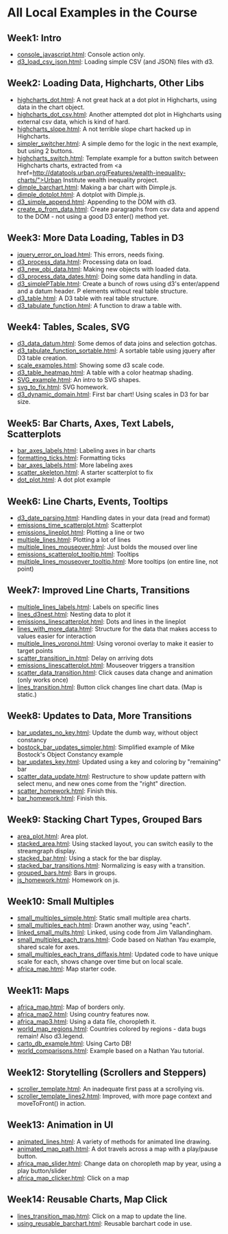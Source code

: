 
# All Local Examples in the Course

## Week1: Intro

* [console_javascript.html](Week1/console_javascript.html): Console action only.
* [d3_load_csv_json.html](Week1/d3_load_csv_json.html): Loading simple CSV (and JSON) files with d3.

## Week2: Loading Data, Highcharts, Other Libs

* [highcharts_dot.html](Week2/highcharts_dot.html): A not great hack at a dot plot in Highcharts, using data in the chart object.
* [highcharts_dot_csv.html](Week2/highcharts_dot_csv.html): Another attempted dot plot in Highcharts using external csv data, which is kind of hard.
* [highcharts_slope.html](Week2/highcharts_slope.html): A not terrible slope chart hacked up in Highcharts.
* [simpler_switcher.html](Week2/simpler_switcher.html): A simple demo for the logic in the next example, but using 2 buttons.
* [highcharts_switch.html](Week2/highcharts_switch.html): Template example for a button switch between Highcharts charts, extracted from <a href=http://datatools.urban.org/Features/wealth-inequality-charts/">Urban Institute wealth inequality project.</a>
* [dimple_barchart.html](Week2/dimple_barchart.html): Making a bar chart with Dimple.js.
* [dimple_dotplot.html](Week2/dimple_dotplot.html): A dotplot with Dimple.js.
* [d3_simple_append.html](Week2/d3_simple_append.html): Appending to the DOM with d3.
* [create_p_from_data.html](Week2/create_p_from_data.html): Create paragraphs from csv data and append to the DOM - not using a good D3 enter() method yet.


## Week3: More Data Loading, Tables in D3

* [jquery_error_on_load.html](Week3/jquery_error_on_load.html): This errors, needs fixing.
* [d3_process_data.html](Week3/d3_process_data.html): Processing data on load.
* [d3_new_obj_data.html](Week3/d3_new_obj_data.html): Making new objects with loaded data.
* [d3_process_data_dates.html](Week3/d3_process_data_dates.html): Doing some data handling in data.
* [d3_simplePTable.html](Week3/d3_simplePTable.html): Create a bunch of rows using d3's enter/append and a datum header. P elements without real table structure.
* [d3_table.html](Week3/d3_table.html): A D3 table with real table structure.
* [d3_tabulate_function.html](Week3/d3_tabulate_function.html): A function to draw a table with.


## Week4: Tables, Scales, SVG

* [d3_data_datum.html](Week4/d3_data_datum.html): Some demos of data joins and selection gotchas.
* [d3_tabulate_function_sortable.html](Week4/d3_tabulate_function_sortable.html): A sortable table using jquery after D3 table creation.
* [scale_examples.html](Week4/scale_examples.html): Showing some d3 scale code.
* [d3_table_heatmap.html](Week4/d3_table_heatmap.html): A table with a color heatmap shading.
* [SVG_example.html](Week4/SVG_example.html): An intro to SVG shapes.
* [svg_to_fix.html](Week4/svg_to_fix.html): SVG homework.
* [d3_dynamic_domain.html](Week4/d3_dynamic_domain.html): First bar chart! Using scales in D3 for bar size.


## Week5: Bar Charts, Axes, Text Labels, Scatterplots

* [bar_axes_labels.html](Week5/bar_axes_labels.html): Labeling axes in bar charts
* [formatting_ticks.html](Week5/formatting_ticks.html): Formatting ticks
* [bar_axes_labels.html](Week5/bar_axes_labels.html): More labeling axes
* [scatter_skeleton.html](Week5/scatter_skeleton.html): A starter scatterplot to fix
* [dot_plot.html](Week5/dot_plot.html): A dot plot example


## Week6: Line Charts, Events, Tooltips

* [d3_date_parsing.html](Week6/d3_date_parsing.html): Handling dates in your data (read and format)
* [emissions_time_scatterplot.html](Week6/emissions_time_scatterplot.html): Scatterplot
* [emissions_lineplot.html](Week6/emissions_lineplot.html): Plotting a line or two
* [multiple_lines.html](Week6/multiple_lines.html): Plotting a lot of lines
* [multiple_lines_mouseover.html](Week6/multiple_lines_mouseover.html): Just bolds the moused over line
* [emissions_scatterplot_tooltip.html](Week6/emissions_scatterplot_tooltip.html): Tooltips
* [multiple_lines_mouseover_tooltip.html](Week6/multiple_lines_mouseover_tooltip.html): More tooltips (on entire line, not point)



## Week7: Improved Line Charts, Transitions

* [multiple_lines_labels.html](Week7/multiple_lines_labels.html): Labels on specific lines
* [lines_d3nest.html](Week7lines_d3nest.html): Nesting data to plot it
* [emissions_linescatterplot.html](Week7/emissions_linescatterplot.html): Dots and lines in the lineplot
* [lines_with_more_data.html](Week7/lines_with_more_data.html): Structure for the data that makes access to values easier for interaction
* [multiple_lines_voronoi.html](Week7/multiple_lines_voronoi.html): Using voronoi overlay to make it easier to target points
* [scatter_transition_in.html](Week7/scatter_transition_in.html): Delay on arriving dots
* [emissions_linescatterplot.html](Week7/emissions_linescatterplot.html): Mouseover triggers a transition
* [scatter_data_transition.html](Week7/scatter_data_transition.html): Click causes data change and animation (only works once)
* [lines_transition.html](Week7/lines_transition.html): Button click changes line chart data. (Map is static.)


## Week8: Updates to Data, More Transitions

* [bar_updates_no_key.html](Week8/bar_updates_no_key.html): Update the dumb way, without object constancy
* [bostock_bar_updates_simpler.html](Week8/bostock_bar_updates_simpler.html): Simplified example of Mike Bostock's Object Constancy example
* [bar_updates_key.html](Week8/bar_updates_key.html): Updated using a key and coloring by "remaining" bar
* [scatter_data_update.html](Week8/scatter_data_update.html): Restructure to show update pattern with select menu, and new ones come from the "right" direction.
* [scatter_homework.html](Week8/scatter_homework.html): Finish this.
* [bar_homework.html](Week8/bar_homework.html): Finish this.


## Week9: Stacking Chart Types, Grouped Bars

* [area_plot.html](Week9/area_plot.html): Area plot.
* [stacked_area.html](Week9/stacked_area.html): Using stacked layout, you can switch easily to the streamgraph display.
* [stacked_bar.html](Week9/stacked_bar.html): Using a stack for the bar display.
* [stacked_bar_transitions.html](Week9/stacked_bar_transitions.html): Normalizing is easy with a transition.
* [grouped_bars.html](Week9/grouped_bars.html): Bars in groups.
* [js_homework.html](Week9/js_homework.html): Homework on js.


## Week10: Small Multiples

* [small_multiples_simple.html](Week10/small_multiples_simple.html): Static small multiple area charts.
* [small_multiples_each.html](Week10/small_multiples_each.html): Drawn another way, using "each".
* [linked_small_mults.html](Week10/linked_small_mults.html): Linked, using code from Jim Vallandingham.
* [small_multiples_each_trans.html](Week10/small_multiples_each_trans.html): Code based on Nathan Yau example, shared scale for axes.
* [small_multiples_each_trans_diffaxis.html](Week10/small_multiples_each_trans_diffaxis.html): Updated code to have unique scale for each, shows change over time but on local scale.
* [africa_map.html](Week10/africa_map.html): Map starter code.


## Week11: Maps

* [africa_map.html](Week11/africa_map.html): Map of borders only.
* [africa_map2.html](Week11/africa_map2.html): Using country features now.
* [africa_map3.html](Week11/africa_map3.html): Using a data file, choropleth it.
* [world_map_regions.html](Week11/word_map_regions.html): Countries colored by regions - data bugs remain! Also d3.legend.
* [carto_db_example.html](Week11/carto_db_example.html): Using Carto DB!
* [world_comparisons.html](Week11/world_comparisons.html): Example based on a Nathan Yau tutorial.


## Week12: Storytelling (Scrollers and Steppers)

* [scroller_template.html](Week12/scroller_template.html): An inadequate first pass at a scrollying vis.
* [scroller_template_lines2.html](Week12/scroller_template_lines2.html): Improved, with more page context and moveToFront() in action.


## Week13: Animation in UI

* [animated_lines.html](Week13/animated_lines.html): A variety of methods for animated line drawing.
* [animated_map_path.html](Week13/animated_map_path.html): A dot travels across a map with a play/pause button.
* [africa_map_slider.html](Week13/africa_map_slider.html): Change data on choropleth map by year, using a play button/slider
* [africa_map_clicker.html](Week13/africa_map_clicker.html): Click on a map


## Week14: Reusable Charts, Map Click

* [lines_transition_map.html](Week14/lines_transition_map.html): Click on a map to update the line.
* [using_reusable_barchart.html](Week14/using_reusable_barchart.html): Reusable barchart code in use.


